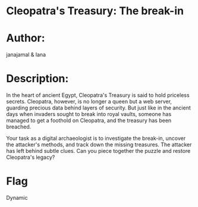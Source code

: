 # Cleopatra's Treasury: The break-in

# Author:
janajamal & lana

# Description:
In the heart of ancient Egypt, Cleopatra's Treasury is said to hold priceless secrets. Cleopatra, however, is no longer a queen but a web server, guarding precious data behind layers of security. But just like in the ancient days when invaders sought to break into royal vaults, someone has managed to get a foothold on Cleopatra, and the treasury has been breached.

Your task as a digital archaeologist is to investigate the break-in, uncover the attacker's methods, and track down the missing treasures. The attacker has left behind subtle clues. Can you piece together the puzzle and restore Cleopatra's legacy?

# Flag
Dynamic